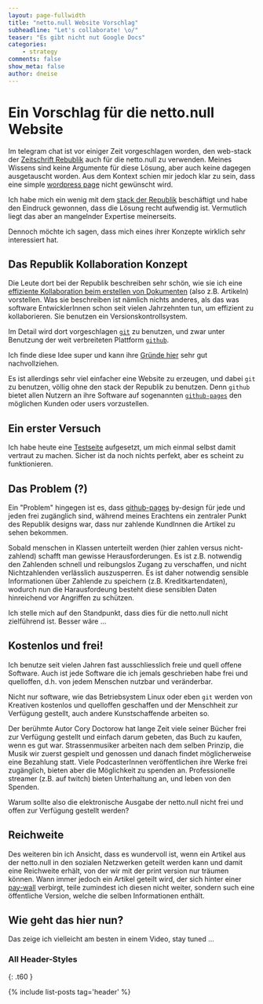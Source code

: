 ```yaml
---
layout: page-fullwidth
title: "netto.null Website Vorschlag"
subheadline: "Let's collaborate! \o/"
teaser: "Es gibt nicht nut Google Docs"
categories:
    - strategy
comments: false
show_meta: false
author: dneise
---
```


# Ein Vorschlag für die netto.null Website

Im telegram chat ist vor einiger Zeit vorgeschlagen worden, den web-stack der [Zeitschrift Rebublik](https://www.republik.ch/) auch für die netto.null zu verwenden.
Meines Wissens sind keine Argumente für diese Lösung, aber auch keine dagegen ausgetauscht worden. Aus dem Kontext schien mir jedoch klar zu sein, dass eine simple [wordpress page](https://de-ch.wordpress.org/) nicht gewünscht wird.

Ich habe mich ein wenig mit dem [stack der Republik](https://github.com/orbiting) beschäftigt und habe den Eindruck gewonnen, dass die Lösung recht aufwendig ist. Vermutlich liegt das aber an mangelnder Expertise meinerseits.

Dennoch möchte ich sagen, dass mich eines ihrer Konzepte wirklich sehr interessiert hat.

## Das Republik Kollaboration Konzept

Die Leute dort bei der Republik beschreiben sehr schön, wie sie ich eine [effiziente Kollaboration beim erstellen von Dokumenten][1] (also z.B. Artikeln) vorstellen.
Was sie beschreiben ist nämlich nichts anderes, als das was software EntwicklerInnen schon seit vielen Jahrzehnten tun, um effizient zu kollaborieren. Sie benutzen ein Versionskontrollsystem.

Im Detail wird dort vorgeschlagen [`git`][2] zu benutzen, und zwar unter Benutzung der
weit verbreiteten Plattform [`github`][3].

Ich finde diese Idee super und kann ihre [Gründe hier][1] sehr gut nachvollziehen.

Es ist allerdings sehr viel einfacher eine Website zu erzeugen, und dabei `git` zu benutzen, völlig ohne den stack der Republik zu benutzen. Denn `github` bietet allen Nutzern an ihre Software auf sogenannten [`github-pages`][5] den möglichen Kunden oder users vorzustellen.


## Ein erster Versuch

Ich habe heute eine [Testseite][4] aufgesetzt, um mich einmal selbst damit vertraut zu machen.
Sicher ist da noch nichts perfekt, aber es scheint zu funktionieren.

## Das Problem (?)
Ein "Problem" hingegen ist es, dass [github-pages][5] by-design für jede und jeden frei zugänglich sind, während meines Erachtens ein zentraler Punkt des Republik designs war, dass nur zahlende KundInnen die Artikel zu sehen bekommen.

Sobald menschen in Klassen unterteilt werden (hier zahlen versus nicht-zahlend) schafft man gewisse Herausforderungen. Es ist z.B. notwendig den Zahlenden schnell und reibungslos Zugang zu verschaffen, und nicht Nichtzahlenden verlässlich auszusperren. Es ist daher notwendig sensible Informationen über Zahlende zu speichern (z.B. Kreditkartendaten), wodurch nun die Harausfordeung besteht diese sensiblen Daten hinreichend vor Angriffen zu schützen.

Ich stelle mich auf den Standpunkt, dass dies für die netto.null nicht zielführend ist.
Besser wäre ...

## Kostenlos und frei!

Ich benutze seit vielen Jahren fast ausschliesslich freie und quell offene Software.
Auch ist jede Software die ich jemals geschrieben habe frei und quelloffen, d.h. von jedem Menschen nutzbar und veränderbar.

Nicht nur software, wie das Betriebsystem Linux oder eben `git` werden von Kreativen kostenlos und quelloffen geschaffen und der Menschheit zur Verfügung gestellt, auch andere Kunstschaffende arbeiten so.

Der berühmte Autor Cory Doctorow hat lange Zeit viele seiner Bücher frei zur Verfügung gestellt und einfach darum gebeten, das Buch zu kaufen, wenn es gut war. Strassenmusiker arbeiten nach dem selben Prinzip, die Musik wir zuerst gespielt und genossen und danach findet möglicherweise eine Bezahlung statt. Viele PodcasterInnen veröffentlichen ihre Werke frei zugänglich, bieten aber die Möglichkeit zu spenden an. Professionelle streamer (z.B. auf twitch) bieten Unterhaltung an, und leben von den Spenden.

Warum sollte also die elektronische Ausgabe der netto.null nicht frei und offen zur Verfügung gestellt werden?


## Reichweite

Des weiteren bin ich Ansicht, dass es wundervoll ist, wenn ein Artikel aus der netto.null in den sozialen Netzwerken geteilt werden kann und damit eine Reichweite erhält, von der wir mit der print version nur träumen können. Wann immer jedoch ein Artikel geteilt wird, der sich hinter einer [pay-wall][6] verbirgt, teile zumindest ich diesen nicht weiter, sondern such eine öffentliche Version, welche die selben Informationen enthält.

## Wie geht das hier nun?

Das zeige ich vielleicht am besten in einem Video, stay tuned ...


[1]: https://github.com/orbiting/docs/blob/dbbd0dc5a26d9cf501c1c57e2bed143f3d3e21f6/concept/cms/plan.md#collaborating-on-documents
[2]: https://de.wikipedia.org/wiki/Git
[3]: https://github.com/
[4]: https://dominikneise.github.io
[5]: https://pages.github.com/
[6]: https://de.wikipedia.org/wiki/Paywall


### All Header-Styles
{: .t60 }

{% include list-posts tag='header' %}
